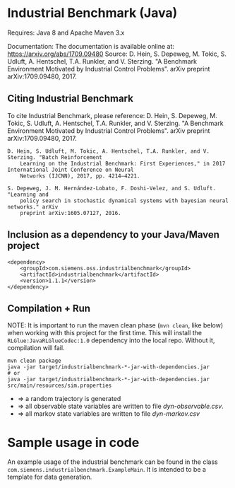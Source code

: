 # Industrial Benchmark (Java)

Requires: Java 8 and Apache Maven 3.x

Documentation: The documentation is available online at: https://arxiv.org/abs/1709.09480
	Source: D. Hein, S. Depeweg, M. Tokic, S. Udluft, A. Hentschel, T.A. Runkler, and V. Sterzing. 
	"A Benchmark Environment Motivated by Industrial Control Problems". arXiv preprint arXiv:1709.09480, 2017. 

## Citing Industrial Benchmark

To cite Industrial Benchmark, please reference:
	D. Hein, S. Depeweg, M. Tokic, S. Udluft, A. Hentschel, T.A. Runkler, and V. Sterzing. "A Benchmark Environment 
		Motivated by Industrial Control Problems". arXiv preprint arXiv:1709.09480, 2017. 

	D. Hein, S. Udluft, M. Tokic, A. Hentschel, T.A. Runkler, and V. Sterzing. "Batch Reinforcement 
		Learning on the Industrial Benchmark: First Experiences," in 2017 International Joint Conference on Neural
		Networks (IJCNN), 2017, pp. 4214–4221.

	S. Depeweg, J. M. Hernández-Lobato, F. Doshi-Velez, and S. Udluft. "Learning and
		policy search in stochastic dynamical systems with bayesian neural networks." arXiv
		preprint arXiv:1605.07127, 2016.

## Inclusion as a dependency to your Java/Maven project

	<dependency>
		<groupId>com.siemens.oss.industrialbenchmark</groupId>
		<artifactId>industrialbenchmark</artifactId>
		<version>1.1.1</version>
	</dependency>


## Compilation + Run

NOTE: It is important to run the maven clean phase (`mvn clean`, like below)
when working with this project for the first time.
This will install the `RLGlue:JavaRLGlueCodec:1.0` dependency into the local repo.
Without it, compilation will fail.

	mvn clean package
	java -jar target/industrialbenchmark-*-jar-with-dependencies.jar
	# or
	java -jar target/industrialbenchmark-*-jar-with-dependencies.jar src/main/resources/sim.properties

* => a random trajectory is generated
* => all observable state variables are written to file _dyn-observable.csv_.
* => all markov state variables are written to file _dyn-markov.csv_

# Sample usage in code

An example usage of the industrial benchmark can be found in the class `com.siemens.industrialbenchmark.ExampleMain`.
It is intended to be a template for data generation.

